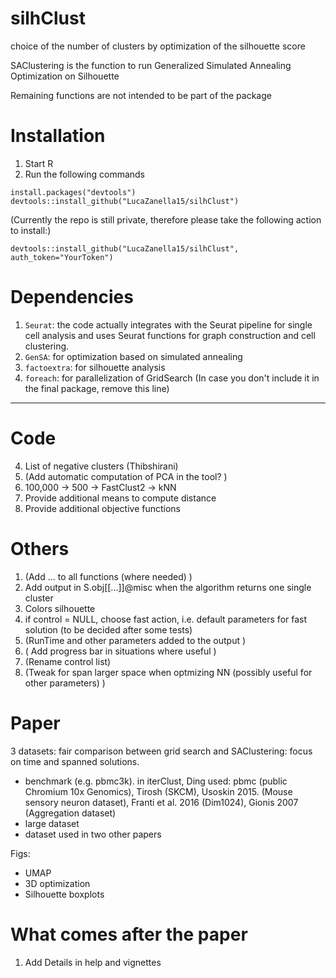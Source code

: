 # silhClust
choice of the number of clusters by optimization of the silhouette score

SAClustering is the function to run Generalized Simulated Annealing Optimization on Silhouette

Remaining functions are not intended to be part of the package



# Installation 
1. Start R
2. Run the following commands
```
install.packages("devtools")
devtools::install_github("LucaZanella15/silhClust")
```
(Currently the repo is still private, therefore please take the following action to install:)
```
devtools::install_github("LucaZanella15/silhClust", auth_token="YourToken")
```


# Dependencies
1. `Seurat`: the code actually integrates with the Seurat pipeline for single cell analysis and uses Seurat functions for graph construction and cell clustering. 
2. `GenSA`: for optimization based on simulated annealing
3. `factoextra`: for silhouette analysis
4. `foreach`: for parallelization of GridSearch (In case you don't include it in the final package, remove this line)


--------------------------------------------------------------------------------------------------

# Code

4. List of negative clusters (Thibshirani)
5. (Add automatic computation of PCA in the tool? )
7. 100,000 -> 500 -> FastClust2 -> kNN 
8. Provide additional means to compute distance
9. Provide additional objective functions



# Others
1. (Add ... to all functions (where needed) )
2. Add output in S.obj[[...]]@misc when the algorithm returns one single cluster
3. Colors silhouette
4. if control = NULL, choose fast action, i.e. default parameters for fast solution (to be decided after some tests) 
5. (RunTime and other parameters added to the output )
6. ( Add progress bar in situations where useful )
7. (Rename control list)
8. (Tweak for span larger space when optmizing NN (possibly useful for other parameters) ) 






# Paper
3 datasets: fair comparison between grid search and SAClustering: focus on time and spanned solutions.
  - benchmark (e.g. pbmc3k). in iterClust, Ding used: pbmc (public Chromium 10x Genomics), Tirosh (SKCM), Usoskin 2015. (Mouse sensory neuron dataset), Franti et al. 2016 (Dim1024), Gionis 2007 (Aggregation dataset)
  - large dataset
  - dataset used in two other papers
  
  Figs:
  - UMAP 
  - 3D optimization 
  - Silhouette boxplots




# What comes after the paper
1. Add Details in help and vignettes






